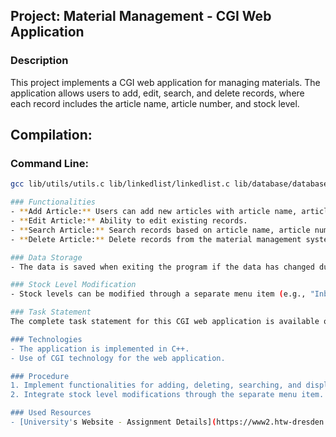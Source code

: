 ## Project: Material Management - CGI Web Application

### Description
This project implements a CGI web application for managing materials. The application allows users to add, edit, search, and delete records, where each record includes the article name, article number, and stock level.

## Compilation:

### Command Line:
```bash
gcc lib/utils/utils.c lib/linkedlist/linkedlist.c lib/database/database.c main.c -o beleg.cgi

### Functionalities
- **Add Article:** Users can add new articles with article name, article number, and stock level.
- **Edit Article:** Ability to edit existing records.
- **Search Article:** Search records based on article name, article number, or stock level.
- **Delete Article:** Delete records from the material management system.

### Data Storage
- The data is saved when exiting the program if the data has changed during program execution.

### Stock Level Modification
- Stock levels can be modified through a separate menu item (e.g., "Inbound"/"Outbound"/"Goods Receipt").

### Task Statement
The complete task statement for this CGI web application is available on the [university's website](https://www2.htw-dresden.de/~beck/PSPI/Belegaufgaben).

### Technologies
- The application is implemented in C++.
- Use of CGI technology for the web application.

### Procedure
1. Implement functionalities for adding, deleting, searching, and displaying records.
2. Integrate stock level modifications through the separate menu item.

### Used Resources
- [University's Website - Assignment Details](https://www2.htw-dresden.de/~beck/PSPI/Belegaufgaben)

